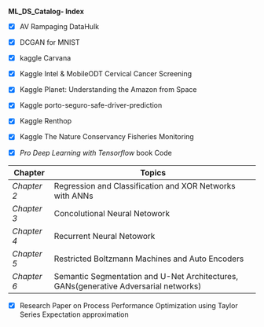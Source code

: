 **ML_DS_Catalog- Index** 


- [x] AV Rampaging DataHulk

- [x] DCGAN for MNIST

- [x] kaggle Carvana

- [x] Kaggle Intel & MobileODT Cervical Cancer Screening

- [x] Kaggle  Planet: Understanding the Amazon from Space

- [x] Kaggle porto-seguro-safe-driver-prediction

- [x] Kaggle Renthop

- [x] Kaggle The Nature Conservancy Fisheries Monitoring

- [x] *Pro Deep Learning with Tensorflow* book Code

Chapter | Topics 
--------|---------
*Chapter 2* |Regression and Classification and XOR Networks with ANNs
*Chapter 3* |Concolutional Neural Netowork   
*Chapter 4* | Recurrent Neural Netowork
*Chapter 5* | Restricted Boltzmann Machines and Auto Encoders
*Chapter 6* | Semantic Segmentation and U-Net Architectures, GANs(generative Adversarial networks)



- [x] Research Paper on Process Performance Optimization using Taylor Series Expectation approximation





